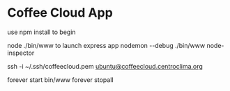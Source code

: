 # Coffee Cloud App

use npm install to begin

node ./bin/www to launch express app
nodemon --debug ./bin/www
node-inspector

ssh -i ~/.ssh/coffeecloud.pem ubuntu@coffeecloud.centroclima.org

forever start bin/www
forever stopall